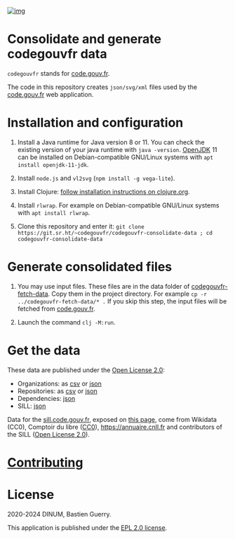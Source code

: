 [![img](https://img.shields.io/badge/Licence-EPL-orange.svg?style=flat-square)](https://git.sr.ht/~codegouvfr/codegouvfr-consolidate-data/blob/master/LICENSE)

# Consolidate and generate codegouvfr data

`codegouvfr` stands for [code.gouv.fr](https://code.gouv.fr).

The code in this repository creates `json/svg/xml` files used by the [code.gouv.fr](https://git.sr.ht/~codegouvfr/code.gouv.fr) web application.

# Installation and configuration

1. Install a Java runtime for Java version 8 or 11. You can check the existing version of your java runtime with `java -version`. [OpenJDK](https://openjdk.java.net/install/) 11 can be installed on Debian-compatible GNU/Linux systems with `apt install openjdk-11-jdk`.
   
2. Install `node.js` and `vl2svg` (`npm install -g vega-lite`).

3. Install Clojure: [follow installation instructions on clojure.org](https://clojure.org/guides/getting_started).
   
4. Install `rlwrap`. For example on Debian-compatible GNU/Linux systems with `apt install rlwrap`.
   
5. Clone this repository and enter it: `git clone https://git.sr.ht/~codegouvfr/codegouvfr-consolidate-data ; cd codegouvfr-consolidate-data`

# Generate consolidated files

1. You may use input files.  These files are in the data folder of [codegouvfr-fetch-data](https://git.sr.ht/~codegouvfr/codegouvfr-fetch-data).  Copy them in the project directory.  For example `cp -r ../codegouvfr-fetch-data/* .`  If you skip this step, the input files will be fetched from [code.gouv.fr](https://code.gouv.fr).
   
2. Launch the command `clj -M:run`.

# Get the data

These data are published under the [Open License 2.0](https://www.etalab.gouv.fr/licence-ouverte-open-licence):

-   Organizations: as [csv](https://code.gouv.fr/data/organizations/csv/all.csv) or [json](https://code.gouv.fr/data/organizations/json/all.json)
-   Repositories: as [csv](https://code.gouv.fr/data/repositories/csv/all.csv) or [json](https://code.gouv.fr/data/repositories/json/all.json)
-   Dependencies: [json](https://code.gouv.fr/data/deps.json)
-   SILL: [json](https://code.gouv.fr/data/sill.json)

Data for the [sill.code.gouv.fr](https://sill.code.gouv.fr), exposed on [this page](https://code.gouv.fr/#/sill), come from Wikidata (CC0), Comptoir du libre ([CC0](https://gitlab.adullact.net/Comptoir/Comptoir-srv/-/issues/968)), https://annuaire.cnll.fr and contributors of the SILL ([Open License 2.0](https://www.etalab.gouv.fr/licence-ouverte-open-licence)).

# [Contributing](CONTRIBUTING.md)

# License

2020-2024 DINUM, Bastien Guerry.

This application is published under the [EPL 2.0
license](https://git.sr.ht/~codegouvfr/codegouvfr-consolidate-data/blob/master/LICENSE).
